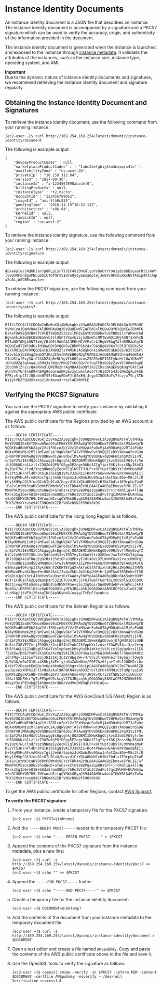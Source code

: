 # Instance Identity Documents<a name="instance-identity-documents"></a>

An instance identity document is a JSON file that describes an instance\. The instance identity document is accompanied by a signature and a PKCS7 signature which can be used to verify the accuracy, origin, and authenticity of the information provided in the document\. 

The instance identity document is generated when the instance is launched, and exposed to the instance through [instance metadata](ec2-instance-metadata.md)\. It validates the attributes of the instances, such as the instance size, instance type, operating system, and AMI\. 

**Important**  
Due to the dynamic nature of instance identity documents and signatures, we recommend retrieving the instance identity document and signature regularly\.

## Obtaining the Instance Identity Document and Signatures<a name="instance-identity-signatures"></a>

To retrieve the instance identity document, use the following command from your running instance:

```
[ec2-user ~]$ curl http://169.254.169.254/latest/dynamic/instance-identity/document
```

The following is example output:

```
{
    "devpayProductCodes" : null,
    "marketplaceProductCodes" : [ "1abc2defghijklm3nopqrs4tu" ], 
    "availabilityZone" : "us-west-2b",
    "privateIp" : "10.158.112.84",
    "version" : "2017-09-30",
    "instanceId" : "i-1234567890abcdef0",
    "billingProducts" : null,
    "instanceType" : "t2.micro",
    "accountId" : "123456789012",
    "imageId" : "ami-5fb8c835",
    "pendingTime" : "2016-11-19T16:32:11Z",
    "architecture" : "x86_64",
    "kernelId" : null,
    "ramdiskId" : null,
    "region" : "us-west-2"
}
```

To retrieve the instance identity signature, use the following command from your running instance:

```
[ec2-user ~]$ curl http://169.254.169.254/latest/dynamic/instance-identity/signature
```

The following is example output:

```
dExamplesjNQhhJan7pORLpLSr7lJEF4V2DhKGlyoYVBoUYrY9njyBCmhEayaGrhtS/AWY+LPx
lVSQURF5n0gwPNCuO6ICT0fNrm5IH7w9ydyaexamplejJw8XvWPxbuRkcN0TAA1p4RtCAqm4ms
x2oALjWSCBExample=
```

To retrieve the PKCS7 signature, use the following command from your running instance:

```
[ec2-user ~]$ curl http://169.254.169.254/latest/dynamic/instance-identity/pkcs7
```

The following is example output:

```
MIICiTCCAfICCQD6m7oRw0uXOjANBgkqhkiG9w0BAQUFADCBiDELMAkGA1UEBhMC
VVMxCzAJBgNVBAgTAldBMRAwDgYDVQQHEwdTZWF0dGxlMQ8wDQYDVQQKEwZBbWF6
b24xFDASBgNVBAsTC0lBTSBDb25zb2xlMRIwEAYDVQQDEwlUZXN0Q2lsYWMxHzAd
BgkqhkiG9w0BCQEWEG5vb25lQGFtYXpvbi5jb20wHhcNMTEwNDI1MjA0NTIxWhcN
MTIwNDI0MjA0NTIxWjCBiDELMAkGA1UEBhMCVVMxCzAJBgNVBAgTAldBMRAwDgYD
VQQHEwdTZWF0dGxlMQ8wDQYDVQQKEwZBbWF6b24xFDASBgNVBAsTC0lBTSBDb25z
b2xlMRIwEAYDVQQDEwlUZXN0Q2lsYWMxHzAdBgkqhkiG9w0BCQEWEG5vb25lQGFt
YXpvbi5jb20wgZ8wDQYJKoZIhvcNAQEBBQADgY0AMIGJAoGBAMaK0dn+a4GmWIWJ
21uUSfwfEvySWtC2XADZ4nB+BLYgVIk60CpiwsZ3G93vUEIO3IyNoH/f0wYK8m9T
rDHudUZg3qX4waLG5M43q7Wgc/MbQITxOUSQv7c7ugFFDzQGBzZswY6786m86gpE
Ibb3OhjZnzcvQAaRHhdlQWIMm2nrAgMBAAEwDQYJKoZIhvcNAQEFBQADgYEAtCu4
nUhVVxYUntneD9+h8Mg9q6q+auNKyExzyLwaxlAoo7TJHidbtS4J5iNmZgXL0Fkb
FFBjvSfpJIlJ00zbhNYS5f6GuoEDmFJl0ZxBHjJnyp378OD8uTs7fLvjx79LjSTb
NYiytVbZPQUQ5Yaxu2jXnimvw3rrszlaEXAMPLE
```

## Verifying the PKCS7 Signature<a name="instance-identity-signature-verification-example"></a>

You can use the PKCS7 signature to verify your instance by validating it against the appropriate AWS public certificate\.

The AWS public certificate for the Regions provided by an AWS account is as follows\. 

```
-----BEGIN CERTIFICATE-----
MIIC7TCCAq0CCQCWukjZ5V4aZzAJBgcqhkjOOAQDMFwxCzAJBgNVBAYTAlVTMRkw
FwYDVQQIExBXYXNoaW5ndG9uIFN0YXRlMRAwDgYDVQQHEwdTZWF0dGxlMSAwHgYD
VQQKExdBbWF6b24gV2ViIFNlcnZpY2VzIExMQzAeFw0xMjAxMDUxMjU2MTJaFw0z
ODAxMDUxMjU2MTJaMFwxCzAJBgNVBAYTAlVTMRkwFwYDVQQIExBXYXNoaW5ndG9u
IFN0YXRlMRAwDgYDVQQHEwdTZWF0dGxlMSAwHgYDVQQKExdBbWF6b24gV2ViIFNl
cnZpY2VzIExMQzCCAbcwggEsBgcqhkjOOAQBMIIBHwKBgQCjkvcS2bb1VQ4yt/5e
ih5OO6kK/n1Lzllr7D8ZwtQP8fOEpp5E2ng+D6Ud1Z1gYipr58Kj3nssSNpI6bX3
VyIQzK7wLclnd/YozqNNmgIyZecN7EglK9ITHJLP+x8FtUpt3QbyYXJdmVMegN6P
hviYt5JH/nYl4hh3Pa1HJdskgQIVALVJ3ER11+Ko4tP6nwvHwh6+ERYRAoGBAI1j
k+tkqMVHuAFcvAGKocTgsjJem6/5qomzJuKDmbJNu9Qxw3rAotXau8Qe+MBcJl/U
hhy1KHVpCGl9fueQ2s6IL0CaO/buycU1CiYQk40KNHCcHfNiZbdlx1E9rpUp7bnF
lRa2v1ntMX3caRVDdbtPEWmdxSCYsYFDk4mZrOLBA4GEAAKBgEbmeve5f8LIE/Gf
MNmP9CM5eovQOGx5ho8WqD+aTebs+k2tn92BBPqeZqpWRa5P/+jrdKml1qx4llHW
MXrs3IgIb6+hUIB+S8dz8/mmO0bpr76RoZVCXYab2CZedFut7qc3WUH9+EUAH5mw
vSeDCOUMYQR7R9LINYwouHIziqQYMAkGByqGSM44BAMDLwAwLAIUWXBlk40xTwSw
7HX32MxXYruse9ACFBNGmdX2ZBrVNGrN9N2f6ROk0k9K
-----END CERTIFICATE-----
```

The AWS public certificate for the Hong Kong Region is as follows\.

```
-----BEGIN CERTIFICATE-----
MIIC7zCCAq4CCQCO7MJe5Y3VLjAJBgcqhkjOOAQDMFwxCzAJBgNVBAYTAlVTMRkw
FwYDVQQIExBXYXNoaW5ndG9uIFN0YXRlMRAwDgYDVQQHEwdTZWF0dGxlMSAwHgYD
VQQKExdBbWF6b24gV2ViIFNlcnZpY2VzIExMQzAeFw0xOTAyMDMwMjIxMjFaFw00
NTAyMDMwMjIxMjFaMFwxCzAJBgNVBAYTAlVTMRkwFwYDVQQIExBXYXNoaW5ndG9u
IFN0YXRlMRAwDgYDVQQHEwdTZWF0dGxlMSAwHgYDVQQKExdBbWF6b24gV2ViIFNl
cnZpY2VzIExMQzCCAbgwggEsBgcqhkjOOAQBMIIBHwKBgQDvQ9RzVvf4MAwGbqfX
blCvCoVb9957OkLGn/04CowHXJ+vTBR7eyIa6AoXltsQXBOmrJswToFKKxT4gbuw
jK7s9QQX4CmTRWcEgO2RXtZSVjOhsUQMh+yf7Ht4OVL97LWnNfGsX2cwjcRWHYgI
7lvnuBNBzLQHdSEwMNq0Bk76PwIVAMan6XIEEPnwr4e6u/RNnWBGKd9FAoGBAOCG
eSNmxpW4QFu4pIlAykm6EnTZKKHT87gdXkAkfoC5fAfOxxhnE2HezZHp9Ap2tMV5
8bWNvoPHvoKCQqwfm+OUBlAxC/3vqoVkKL2mG1KgUH9+hrtpMTkwO3RREnKe7I5O
x9qDimJpOihrL4I0dYvy9xUOoz+DzFAW8+ylWVYpA4GFAAKBgQDbnBAKSxWr9QHY
6Dt+EFdGz6lAZLedeBKpaP53Z1DTO34J0C55YbJTwBTFGqPtOLxnUVDlGiD6GbmC
80f3jvogPR1mSmGsydbNbZnbUEVWrRhe+y5zJ3g9qs/DWmDW0deEFvkhWVnLJkFJ
9pdOu/ibRPH1lE2nz6pK7GbOQtLyHTAJBgcqhkjOOAQDAzAAMC0CFQCoJlwGtJQC
cLoM4p/jtVFOj26xbgIUUS4pDKyHaG/eaygLTtFpFJqzWHc=
-----END CERTIFICATE-----
```

The AWS public certificate for the Bahrain Region is as follows\.

```
-----BEGIN CERTIFICATE-----
MIIC7jCCAq4CCQCVWIgSmP8RhTAJBgcqhkjOOAQDMFwxCzAJBgNVBAYTAlVTMRkw
FwYDVQQIExBXYXNoaW5ndG9uIFN0YXRlMRAwDgYDVQQHEwdTZWF0dGxlMSAwHgYD
VQQKExdBbWF6b24gV2ViIFNlcnZpY2VzIExMQzAeFw0xOTAyMDUxMzA2MjFaFw00
NTAyMDUxMzA2MjFaMFwxCzAJBgNVBAYTAlVTMRkwFwYDVQQIExBXYXNoaW5ndG9u
IFN0YXRlMRAwDgYDVQQHEwdTZWF0dGxlMSAwHgYDVQQKExdBbWF6b24gV2ViIFNl
cnZpY2VzIExMQzCCAbgwggEsBgcqhkjOOAQBMIIBHwKBgQDcwojQfgWdV1QliO0B
8n6cLZ38VE7ZmrjZ9OQV//Gst6S1h7euhC23YppKXi1zovefSDwFU54zi3/oJ++q
PHlP1WGL8IZ34BUgRTtG4TVolvp0smjkMvyRu5hIdKtzjV93Ccx15gVgyk+o1IEG
fZ2Kbw/Dd8JfoPS7KaSCmJKxXQIVAIZbIaDFRGa2qcMkW2HWASyNDl7bAoGBANtz
IdhfMq+l2I5iofY2oj3HI21Kj3LtZrWEg3W+/4rVhL3lTm0Nne1rl9yGujrjQwy5
Zp9V4A/w9w2O10Lx4K6hj34Eefy/aQnZwNdNhv/FQP7Az0fju+Yl6L13OOHQrL0z
Q+9cF7zEosekEnBQx3v6psNknKgD3Shgx+GO/LpCA4GFAAKBgQCVS7m77nuNAlZ8
wvUqcooxXMPkxJFl54NxAsAul9KP9KN4svm0O3Zrb7t2FOtXRM8zU3TqMpryq1o5
mpMPsZDg6RXo9BF7Hn0DoZ6PJTamkFA6md+NyTJWJKvXC7iJ8fGDBJqTciUHuCKr
12AztQ8bFWsrTgTzPE3p6U5ckcgV1TAJBgcqhkjOOAQDAy8AMCwCFB2NZGWm5EDl
86ayV3c1PEDukgQIAhQow38rQkN/VwHVeSW9DqEshXHjuQ==
-----END CERTIFICATE-----
```

The AWS public certificate for the AWS GovCloud \(US\-West\) Region is as follows\.

```
-----BEGIN CERTIFICATE-----
MIIC7TCCAq0CCQCWukjZ5V4aZzAJBgcqhkjOOAQDMFwxCzAJBgNVBAYTAlVTMRkw
FwYDVQQIExBXYXNoaW5ndG9uIFN0YXRlMRAwDgYDVQQHEwdTZWF0dGxlMSAwHgYD
VQQKExdBbWF6b24gV2ViIFNlcnZpY2VzIExMQzAeFw0xMjAxMDUxMjU2MTJaFw0z
ODAxMDUxMjU2MTJaMFwxCzAJBgNVBAYTAlVTMRkwFwYDVQQIExBXYXNoaW5ndG9u
IFN0YXRlMRAwDgYDVQQHEwdTZWF0dGxlMSAwHgYDVQQKExdBbWF6b24gV2ViIFNl
cnZpY2VzIExMQzCCAbcwggEsBgcqhkjOOAQBMIIBHwKBgQCjkvcS2bb1VQ4yt/5e
ih5OO6kK/n1Lzllr7D8ZwtQP8fOEpp5E2ng+D6Ud1Z1gYipr58Kj3nssSNpI6bX3
VyIQzK7wLclnd/YozqNNmgIyZecN7EglK9ITHJLP+x8FtUpt3QbyYXJdmVMegN6P
hviYt5JH/nYl4hh3Pa1HJdskgQIVALVJ3ER11+Ko4tP6nwvHwh6+ERYRAoGBAI1j
k+tkqMVHuAFcvAGKocTgsjJem6/5qomzJuKDmbJNu9Qxw3rAotXau8Qe+MBcJl/U
hhy1KHVpCGl9fueQ2s6IL0CaO/buycU1CiYQk40KNHCcHfNiZbdlx1E9rpUp7bnF
lRa2v1ntMX3caRVDdbtPEWmdxSCYsYFDk4mZrOLBA4GEAAKBgEbmeve5f8LIE/Gf
MNmP9CM5eovQOGx5ho8WqD+aTebs+k2tn92BBPqeZqpWRa5P/+jrdKml1qx4llHW
MXrs3IgIb6+hUIB+S8dz8/mmO0bpr76RoZVCXYab2CZedFut7qc3WUH9+EUAH5mw
vSeDCOUMYQR7R9LINYwouHIziqQYMAkGByqGSM44BAMDLwAwLAIUWXBlk40xTwSw
7HX32MxXYruse9ACFBNGmdX2ZBrVNGrN9N2f6ROk0k9K
-----END CERTIFICATE-----
```

To get the AWS public certificate for other Regions, contact [AWS Support](https://aws.amazon.com/premiumsupport/)\.

**To verify the PKCS7 signature**

1. From your instance, create a temporary file for the PKCS7 signature:

   ```
   [ec2-user ~]$ PKCS7=$(mktemp)
   ```

1. Add the `-----BEGIN PKCS7-----` header to the temporary PKCS7 file:

   ```
   [ec2-user ~]$ echo "-----BEGIN PKCS7-----" > $PKCS7
   ```

1. Append the contents of the PKCS7 signature from the instance metadata, plus a new line:

   ```
   [ec2-user ~]$ curl -s http://169.254.169.254/latest/dynamic/instance-identity/pkcs7 >> $PKCS7
   [ec2-user ~]$ echo "" >> $PKCS7
   ```

1. Append the `-----END PKCS7-----` footer:

   ```
   [ec2-user ~]$ echo "-----END PKCS7-----" >> $PKCS7
   ```

1. Create a temporary file for the instance identity document:

   ```
   [ec2-user ~]$ DOCUMENT=$(mktemp)
   ```

1. Add the contents of the document from your instance metadata to the temporary document file:

   ```
   [ec2-user ~]$ curl -s http://169.254.169.254/latest/dynamic/instance-identity/document > $DOCUMENT
   ```

1. Open a text editor and create a file named `AWSpubkey`\. Copy and paste the contents of the AWS public certificate above to the file and save it\.

1. Use the OpenSSL tools to verify the signature as follows:

   ```
   [ec2-user ~]$ openssl smime -verify -in $PKCS7 -inform PEM -content $DOCUMENT -certfile AWSpubkey -noverify > /dev/null
   Verification successful
   ```